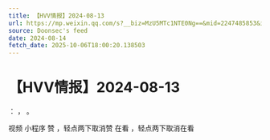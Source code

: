 ```yaml
---
title: 【HVV情报】2024-08-13
url: https://mp.weixin.qq.com/s?__biz=MzU5MTc1NTE0Ng==&mid=2247485853&idx=1&sn=bedea8b0ca4233da646203a53f69c1d0
source: Doonsec's feed
date: 2024-08-14
fetch_date: 2025-10-06T18:00:20.138503
---
```


# 【HVV情报】2024-08-13

：
，
。

视频
小程序
赞
，轻点两下取消赞
在看
，轻点两下取消在看
